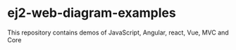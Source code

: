 # ej2-web-diagram-examples
This repository contains demos of JavaScript, Angular, react, Vue, MVC and Core
